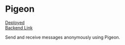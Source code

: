 # Pigeon 

[Deployed](https://pigeon.rocks)
<br/>
[Backend Link](https://github.com/sahilsaha7773/pigeon-backend)

Send and receive messages anonymously using Pigeon.
